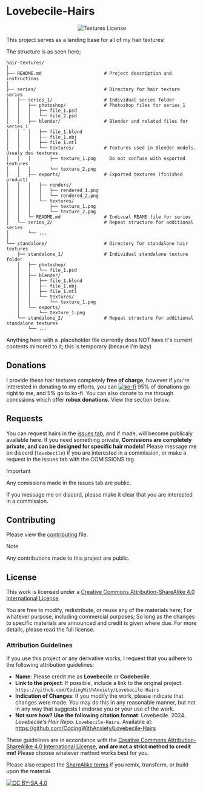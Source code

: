 # Lovebecile-Hairs

<p align="center">
  <img alt="Textures License" src="https://img.shields.io/badge/License-CC%20BY--SA%204.0-lightgrey.svg" />
</p>
This project serves as a landing base for all of my hair textures!

The structure is as seen here;

```
hair-textures/
│
├── README.md                       # Project description and instructions
│
├── series/                         # Directory for hair texture series
│   ├── series_1/                   # Individual series folder
│   │   ├── photoshop/              # Photoshop files for series_1
│   │   │   ├── file_1.psd
│   │   │   └── file_2.psd
│   │   ├── blender/                # Blender and related files for series_1
│   │   │   ├── file_1.blend
│   │   │   ├── file_1.obj
│   │   │   ├── file_1.mtl
│   │   │   └── textures/           # Textures used in Blender models. Usualy dev textures.
│   │   │       ├── texture_1.png     Do not confuse with exported textures
│   │   │       └── texture_2.png
│   │   ├── exports/                # Exported textures (finished product)
│   │   │   ├── renders/ 
│   │   │   │   ├── rendered_1.png
│   │   │   │   └── rendered_2.png
│   │   │   └── textures/
│   │   │       ├── texture_1.png
│   │   │       └── texture_2.png
│   │   └─ README.md                # Indivual REAME file for series
│   └── series_2/                   # Repeat structure for additional series
│       └── ...
│
└── standalone/                     # Directory for standalone hair textures
    ├── standalone_1/               # Individual standalone texture folder
    │   ├── photoshop/
    │   │   └── file_1.psd
    │   ├── blender/
    │   │   ├── file_1.blend
    │   │   ├── file_1.obj
    │   │   ├── file_1.mtl
    │   │   └── textures/
    │   │       └── texture_1.png
    │   └── exports/
    │       └── texture_1.png
    └── standalone_2/               # Repeat structure for additional standalone textures
        └── ...
```

Anything here with a .placeholder file currently does NOT have it's current contents mirrored to it; this is temporary (becaue I'm lazy)

## Donations

I provide these hair textures completely **free of charge**, however if you're interested in donating to my efforts, you can
[![ko-fi](https://ko-fi.com/img/githubbutton_sm.svg)](https://ko-fi.com/A0A6TS4LK)
95% of donations go right to me, and 5% go to ko-fi. You can also donate to me through comissions which offer **robux donations**. View the section below.

## Requests
You can request hairs in the [issues tab](https://github.com/CodingWithAnxiety/Lovebecile-Hairs/issues), and if made, will become publicaly available here. If you need something private, **Comissions are completely private, and can be designed for specific hair models!** Please message me on discord (`lovebecile`) if you are interested in a commission, or make a request in the issues tab with the COMISSIONS tag.
> [!IMPORTANT]  
> Any comissions made in the issues tab are public.
>
> If you message me on discord, please make it clear that you are interested in a commission.

## Contributing
Please view the [contributing](./CONTRIBUTING.md) file.

> [!NOTE]  
> Any contributions made to this project are public.

## License
This work is licensed under a
[Creative Commons Attribution-ShareAlike 4.0 International License][cc-by-sa].

You are free to modify, redistribute, or reuse any of the materials here; For whatever purpose, including commercial purposes; So long as the changes to specific materials are announced and credit is given where due. For more details, please read the full license.

### Attribution Guidelines

If you use this project or any derivative works, I request that you adhere to the following attribution guidelines:

- **Name**: Please credit me as **Lovebecile** or **Codebecile**.
- **Link to the project**: If possible, include a link to the original project. `https://github.com/CodingWithAnxiety/Lovebecile-Hairs`
- **Indication of Changes**: If you modify the work, please indicate that changes were made. You may do this in any reasonable manner, but not in any way that suggests I endorse you or your use of the work.
- **Not sure how? Use the following citation format**: Lovebecile. 2024. *Lovebecile's Hair Repo*. `Lovebecile-Hairs`. Available at: https://github.com/CodingWithAnxiety/Lovebecile-Hairs

These guidelines are in accordance with the [Creative Commons Attribution-ShareAlike 4.0 International License](http://creativecommons.org/licenses/by-sa/4.0/), **and are not a strict method to credit me!** Please choose whatever method works best for you.

Please also respect the [ShareAlike terms](http://creativecommons.org/licenses/by-sa/4.0/) if you remix, transform, or build upon the material.

[![CC BY-SA 4.0][cc-by-sa-image]][cc-by-sa]

[cc-by-sa]: http://creativecommons.org/licenses/by-sa/4.0/
[cc-by-sa-image]: https://licensebuttons.net/l/by-sa/4.0/88x31.png
[cc-by-sa-shield]: https://img.shields.io/badge/License-CC%20BY--SA%204.0-lightgrey.svg
